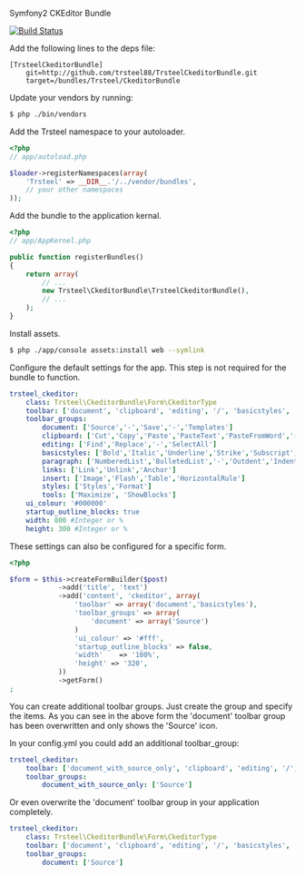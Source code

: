 Symfony2 CKEditor Bundle

[![Build Status](https://secure.travis-ci.org/trsteel88/TrsteelCkeditorBundle.png?branch=master)](http://travis-ci.org/trsteel88/TrsteelCkeditorBundle)

Add the following lines to the deps file:

    [TrsteelCkeditorBundle]
        git=http://github.com/trsteel88/TrsteelCkeditorBundle.git
        target=/bundles/Trsteel/CkeditorBundle

Update your vendors by running:

```bash
$ php ./bin/vendors
```

Add the Trsteel namespace to your autoloader.

```php
<?php
// app/autoload.php

$loader->registerNamespaces(array(
    'Trsteel' => __DIR__.'/../vendor/bundles',
    // your other namespaces
));
```

Add the bundle to the application kernal.

```php
<?php
// app/AppKernel.php

public function registerBundles()
{
    return array(
        // ...
        new Trsteel\CkeditorBundle\TrsteelCkeditorBundle(),
        // ...
    );
}
```

Install assets.

```bash
$ php ./app/console assets:install web --symlink
```

Configure the default settings for the app. This step is not required for the bundle to function.

```yaml
trsteel_ckeditor:
    class: Trsteel\CkeditorBundle\Form\CkeditorType
    toolbar: ['document', 'clipboard', 'editing', '/', 'basicstyles', 'paragraph', 'links', '/', 'insert', 'styles', 'tools']
    toolbar_groups:
        document: ['Source','-','Save','-','Templates']
        clipboard: ['Cut','Copy','Paste','PasteText','PasteFromWord','-','Undo','Redo']
        editing: ['Find','Replace','-','SelectAll']
        basicstyles: ['Bold','Italic','Underline','Strike','Subscript','Superscript','-','RemoveFormat']
        paragraph: ['NumberedList','BulletedList','-','Outdent','Indent','-','JustifyLeft', 'JustifyCenter','JustifyRight','JustifyBlock']
        links: ['Link','Unlink','Anchor']
        insert: ['Image','Flash','Table','HorizontalRule']
        styles: ['Styles','Format']
        tools: ['Maximize', 'ShowBlocks']
    ui_colour: '#000000'
    startup_outline_blocks: true
    width: 800 #Integer or %
    height: 300 #Integer or %

```

These settings can also be configured for a specific form.

```php
<?php

$form = $this->createFormBuilder($post)
            ->add('title', 'text')
            ->add('content', 'ckeditor', array(
                'toolbar' => array('document','basicstyles'),
                'toolbar_groups' => array(
                    'document' => array('Source')
                )
                'ui_colour' => '#fff',
                'startup_outline_blocks' => false,
                'width'    => '100%',
                'height' => '320',
            ))
            ->getForm()
;
```

You can create additional toolbar groups. Just create the group and specify the items. As you can see in the above form the 'document' toolbar group has been overwritten and only shows the 'Source' icon.

In your config.yml you could add an additional toolbar_group:

```yaml
trsteel_ckeditor:
    toolbar: ['document_with_source_only', 'clipboard', 'editing', '/', 'basicstyles', 'paragraph', 'links']
    toolbar_groups:
        document_with_source_only: ['Source']
```

Or even overwrite the 'document' toolbar group in your application completely.

```yaml
trsteel_ckeditor:
    class: Trsteel\CkeditorBundle\Form\CkeditorType
    toolbar: ['document', 'clipboard', 'editing', '/', 'basicstyles', 'paragraph', 'links', '/', 'insert', 'styles', 'tools']
    toolbar_groups:
        document: ['Source']
```